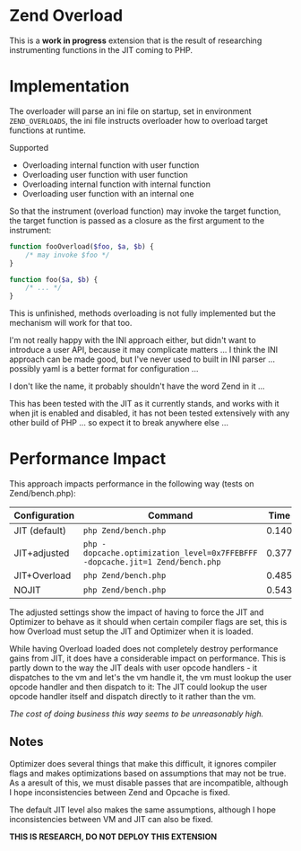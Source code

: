Zend Overload
=============

This is a __work in progress__ extension that is the result of researching instrumenting functions in the JIT coming to PHP.

Implementation
==============

The overloader will parse an ini file on startup, set in environment `ZEND_OVERLOADS`, the ini file instructs overloader how to overload target functions at runtime.

Supported

  - Overloading internal function with user function
  - Overloading user function with user function
  - Overloading internal function with internal function
  - Overloading user function with an internal one
  
So that the instrument (overload function) may invoke the target function, the target function is passed as a closure as the first argument to the instrument:

```php
function fooOverload($foo, $a, $b) {
    /* may invoke $foo */
}

function foo($a, $b) {
    /* ... */
}
```

This is unfinished, methods overloading is not fully implemented but the mechanism will work for that too.

I'm not really happy with the INI approach either, but didn't want to introduce a user API, because it may complicate matters ... I think the INI approach can be made good, but I've never used to built in INI parser ... possibly yaml is a better format for configuration ...

I don't like the name, it probably shouldn't have the word Zend in it ...

This has been tested with the JIT as it currently stands, and works with it when jit is enabled and disabled, it has not been tested extensively with any other build of PHP ... so expect it to break anywhere else ...

Performance Impact
==================

This approach impacts performance in the following way (tests on Zend/bench.php):

| Configuration | Command                                                                       | Time   |
|---------------|-------------------------------------------------------------------------------|--------|
| JIT (default) | `php Zend/bench.php`                                                          |  0.140 |
| JIT+adjusted  | `php -dopcache.optimization_level=0x7FFEBFFF -dopcache.jit=1 Zend/bench.php`  |  0.377 |
| JIT+Overload  | `php Zend/bench.php`                                                          |  0.485 |
| NOJIT         | `php Zend/bench.php`                                                          |  0.543 |

The adjusted settings show the impact of having to force the JIT and Optimizer to behave as it should when certain compiler flags are set, this is how Overload must setup
the JIT and Optimizer when it is loaded.

While having Overload loaded does not completely destroy performance gains from JIT, it does have a considerable impact on performance. This is partly down to the way the JIT deals with user opcode handlers - it dispatches to the vm and let's the vm handle it, the vm must lookup the user opcode handler and then dispatch to it: The JIT could lookup the user opcode handler itself and dispatch directly to it rather than the vm.

*The cost of doing business this way seems to be unreasonably high.*

Notes
-----
Optimizer does several things that make this difficult, it ignores compiler flags and makes optimizations based on assumptions that may not be true. As a aresult of this, we must disable passes that are incompatible, although I hope inconsistencies between Zend and Opcache is fixed.

The default JIT level also makes the same assumptions, although I hope inconsistencies between VM and JIT can also be fixed.

__**THIS IS RESEARCH, DO NOT DEPLOY THIS EXTENSION**__
